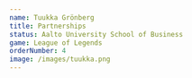 ```yaml
---
name: Tuukka Grönberg
title: Partnerships
status: Aalto University School of Business
game: League of Legends
orderNumber: 4
image: /images/tuukka.png
---
```

